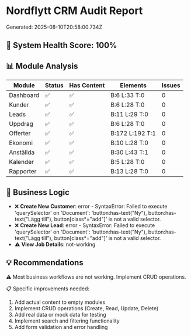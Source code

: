 # Nordflytt CRM Audit Report
Generated: 2025-08-10T20:58:00.734Z

## 🏥 System Health Score: 100%

## 📊 Module Analysis

| Module | Status | Has Content | Elements | Issues |
|--------|--------|-------------|----------|--------|
| Dashboard | ✅ | ✅ | B:6 L:33 T:0 | 0 |
| Kunder | ✅ | ✅ | B:6 L:28 T:0 | 0 |
| Leads | ✅ | ✅ | B:11 L:29 T:0 | 0 |
| Uppdrag | ✅ | ✅ | B:6 L:28 T:0 | 0 |
| Offerter | ✅ | ✅ | B:172 L:192 T:1 | 0 |
| Ekonomi | ✅ | ✅ | B:10 L:28 T:0 | 0 |
| Anställda | ✅ | ✅ | B:30 L:43 T:1 | 0 |
| Kalender | ✅ | ✅ | B:5 L:28 T:0 | 0 |
| Rapporter | ✅ | ✅ | B:13 L:28 T:0 | 0 |

## 💼 Business Logic

- ❌ **Create New Customer**: error - SyntaxError: Failed to execute 'querySelector' on 'Document': 'button:has-text("Ny"), button:has-text("Lägg till"), button[class*="add"]' is not a valid selector.
- ❌ **Create New Lead**: error - SyntaxError: Failed to execute 'querySelector' on 'Document': 'button:has-text("Ny"), button:has-text("Lägg till"), button[class*="add"]' is not a valid selector.
- ⚠️ **View Job Details**: not-working

## 💡 Recommendations

⚠️ Most business workflows are not working. Implement CRUD operations.

📋 Specific improvements needed:
1. Add actual content to empty modules
2. Implement CRUD operations (Create, Read, Update, Delete)
3. Add real data or mock data for testing
4. Implement search and filtering functionality
5. Add form validation and error handling

